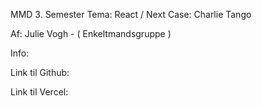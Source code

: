 MMD 3. Semester 
Tema: React / Next
Case: Charlie Tango

Af: Julie Vogh - ( Enkeltmandsgruppe )


Info:





Link til Github:


Link til Vercel:








